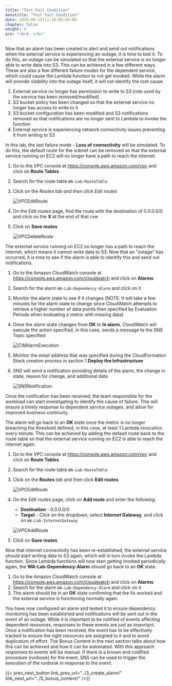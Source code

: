 ```yaml
---
title: "Test Fail Condition"
menutitle: "Test Fail Condition"
date: 2020-09-15T11:16:09-04:00
chapter: false
weight: 4
pre: "<b>4. </b>"
---
```


Now that an alarm has been created to alert and send out notifications when the external service is experiencing an outage, it is time to test it. To do this, an outage can be simulated so that the external service is no longer able to write data into S3. This can be achieved in a few different ways. These are also a few different failure modes for the dependent service, which could cause the Lambda function to not get invoked. While the alarm will provide visibility into the outage itself, it will not identify the root cause.

1. External service no longer has permission to write to S3 (role used by the service has been removed/modified)
1. S3 bucket policy has been changed so that the external service no longer has access to write to it
1. S3 bucket configuration has been modified and S3 notifications removed so that notifications are no longer sent to Lambda to invoke the function
1. External service is experiencing network connectivity issues preventing it from writing to S3

In this lab, the last failure mode - **Loss of connectivity** will be simulated. To do this, the default route for the subnet can be removed so that the external service running on EC2 will no longer have a path to reach the internet.

1. Go to the VPC console at <https://console.aws.amazon.com/vpc> and click on **Route Tables**
1. Search for the route table `WA-Lab-RouteTable`
1. Click on the **Routes* tab and then click *Edit routes**

    ![VPCEditRoute](/Operations/100_Dependency_Monitoring/Images/VPCEditRoute.png)

1. On the Edit routes page, find the route with the destination of 0.0.0.0/0 and click on the **X** at the end of that row
1. Click on **Save routes**

    ![VPCDeleteRoute](/Operations/100_Dependency_Monitoring/Images/VPCDeleteRoute.png)

The external service running on EC2 no longer has a path to reach the internet, which means it cannot write data to S3. Now that an "outage" has occurred, it is time to see if the alarm is able to identify this and send out notifications.

1. Go to the Amazon CloudWatch console at <https://console.aws.amazon.com/cloudwatch> and click on **Alarms**
1. Search for the alarm `WA-Lab-Dependency-Alarm` and click on it
1. Monitor the alarm state to see if it changes (NOTE: It will take a few minutes for the alarm state to change since CloudWatch attempts to retrieve a higher number of data points than specified by Evaluation Periods when evaluating a metric with missing data)
1. Once the alarm state changes from **OK** to **In alarm**, CloudWatch will execute the action specified, in this case, sends a message to the SNS Topic specified

    ![CWAlarmExecution](/Operations/100_Dependency_Monitoring/Images/CWAlarmExecution.png)

1. Monitor the email address that was specified during the CloudFormation Stack creation process in section 1 **Deploy the Infrastructure**
1. SNS will send a notification providing details of the alarm, the change in state, reason for change, and additional data

    ![SNSNotification](/Operations/100_Dependency_Monitoring/Images/SNSNotification.png)

Once the notification has been received, the team responsible for the workload can start investigating to identify the cause of failure. This will ensure a timely response to dependent service outages, and allow for improved business continuity.

The alarm will go back to an **OK** state once the metric is no longer breaching the threshold defined, in this case, at least 1 Lambda invocation every minute. This can be achieved by adding the default route back to the route table so that the external service running on EC2 is able to reach the internet again.

1. Go to the VPC console at <https://console.aws.amazon.com/vpc> and click on **Route Tables**
1. Search for the route table `WA-Lab-RouteTable`
1. Click on the **Routes** tab and then click **Edit routes**

    ![VPCEditRoute](/Operations/100_Dependency_Monitoring/Images/VPCEditRoute.png)

1. On the Edit routes page, click on **Add route** and enter the following:

    * **Destination** - 0.0.0.0/0
    * **Target** - Click on the dropdown, select **Internet Gateway**, and click on `WA-Lab-InternetGateway`

    ![VPCAddRoute](/Operations/100_Dependency_Monitoring/Images/VPCAddRoute.png)

1. Click on **Save routes**

Now that internet connectivity has been re-established, the external service should start writing data to S3 again, which will in turn invoke the Lambda function. Since Lambda functions will now start getting invoked periodically again, the **WA-Lab-Dependency-Alarm** should go back to an **OK** state.

1. Go to the Amazon CloudWatch console at <https://console.aws.amazon.com/cloudwatch> and click on **Alarms**
1. Search for the alarm `WA-Lab-Dependency-Alarm` and click on it
1. The alarm should be in an **OK** state confirming that the fix worked and the external service is functioning normally again

You have now configured an alarm and tested it to ensure dependency monitoring has been established and notifications will be sent out in the event of an outage. While it is important to be notified of events affecting dependent resources, responses to these events are just as important. Once a notification has been received, the event has to be effectively tracked to ensure the right resources are assigned to it and to avoid duplication of effort. The Bonus Content in the next section talks about how this can be achieved and how it can be automated. With this approach responses to events will be manual. If there is a known and codified procedure (runbook) for the event, SNS can be used to trigger the execution of the runbook in response to the event.

{{< prev_next_button link_prev_url="../3_create_alarm/" link_next_url="../5_bonus_content/" />}}
